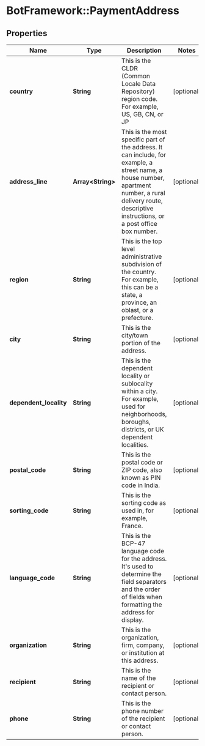 # BotFramework::PaymentAddress

## Properties
Name | Type | Description | Notes
------------ | ------------- | ------------- | -------------
**country** | **String** | This is the CLDR (Common Locale Data Repository) region code. For example, US, GB, CN, or JP | [optional] 
**address_line** | **Array&lt;String&gt;** | This is the most specific part of the address. It can include, for example, a street name, a house number, apartment number, a rural delivery route, descriptive instructions, or a post office box number. | [optional] 
**region** | **String** | This is the top level administrative subdivision of the country. For example, this can be a state, a province, an oblast, or a prefecture. | [optional] 
**city** | **String** | This is the city/town portion of the address. | [optional] 
**dependent_locality** | **String** | This is the dependent locality or sublocality within a city. For example, used for neighborhoods, boroughs, districts, or UK dependent localities. | [optional] 
**postal_code** | **String** | This is the postal code or ZIP code, also known as PIN code in India. | [optional] 
**sorting_code** | **String** | This is the sorting code as used in, for example, France. | [optional] 
**language_code** | **String** | This is the BCP-47 language code for the address. It&#x27;s used to determine the field separators and the order of fields when formatting the address for display. | [optional] 
**organization** | **String** | This is the organization, firm, company, or institution at this address. | [optional] 
**recipient** | **String** | This is the name of the recipient or contact person. | [optional] 
**phone** | **String** | This is the phone number of the recipient or contact person. | [optional] 

